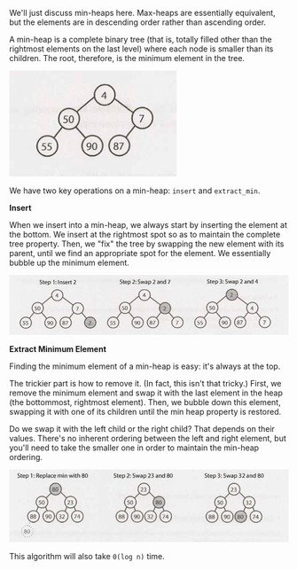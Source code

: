 We'll just discuss min-heaps here. Max-heaps are essentially equivalent, but the
elements are in descending order rather than ascending order.

A min-heap is a complete binary tree (that is, totally filled other than the
rightmost elements on the last level) where each node is smaller than its
children. The root, therefore, is the minimum element in the tree.

![](screenshots/screenshot-20210618112212.png)

We have two key operations on a min-heap: `insert` and `extract_min`.

**Insert**

When we insert into a min-heap, we always start by inserting the element at the
bottom. We insert at the rightmost spot so as to maintain the complete tree
property. Then, we "fix" the tree by swapping the new element with its parent,
until we find an appropriate spot for the element. We essentially bubble up the
minimum element.

![](screenshots/screenshot-20210618112924.png)

**Extract Minimum Element**

Finding the minimum element of a min-heap is easy: it's always at the top.

The trickier part is how to remove it. (In fact, this isn't that tricky.) First,
we remove the minimum element and swap it with the last element in the heap (the
bottommost, rightmost element). Then, we bubble down this element, swapping it
with one of its children until the min­ heap property is restored.

Do we swap it with the left child or the right child? That depends on their
values. There's no inherent ordering between the left and right element, but
you'll need to take the smaller one in order to maintain the min-heap ordering.

![](screenshots/screenshot-20210618113337.png)

This algorithm will also take `0(log n)` time.
